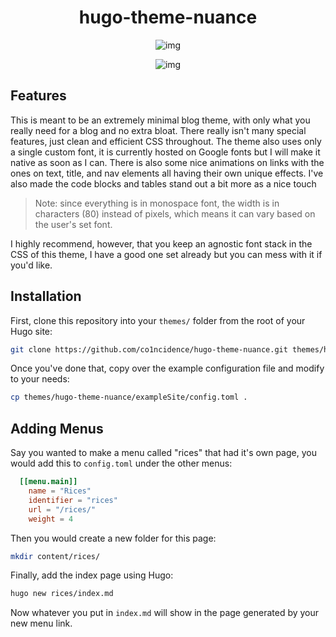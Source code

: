 <h1 align="center">hugo-theme-nuance</h1>

<p align="center"

![img](https://i.postimg.cc/7PdPc3Q9/image.png)

</p>

<p align="center"

![img](https://i.postimg.cc/76bDth3j/image.png)

</p>

## Features
This is meant to be an extremely minimal blog theme, with only what you really need for a blog and no extra bloat. There really isn't many special features, just clean and efficient CSS throughout. The theme also uses only a single custom font, it is currently hosted on Google fonts but I will make it native as soon as I can. There is also some nice animations on links with the ones on text, title, and nav elements all having their own unique effects. I've also made the code blocks and tables stand out a bit more as a nice touch

> Note: since everything is in monospace font, the width is in characters (80) instead of pixels, which means it can vary based on the user's set font.

I highly recommend, however, that you keep an agnostic font stack in the CSS of this theme, I have a good one set already but you can mess with it if you'd like.

## Installation
First, clone this repository into your `themes/` folder from the root of your Hugo site:
```sh
git clone https://github.com/co1ncidence/hugo-theme-nuance.git themes/hugo-theme-nuance
```
Once you've done that, copy over the example configuration file and modify to your needs:
```sh
cp themes/hugo-theme-nuance/exampleSite/config.toml .
```

## Adding Menus
Say you wanted to make a menu called "rices" that had it's own page, you would add this to `config.toml` under the other menus:
```toml
  [[menu.main]]
    name = "Rices"
    identifier = "rices"
    url = "/rices/"
    weight = 4
```
Then you would create a new folder for this page:
```sh
mkdir content/rices/
```
Finally, add the index page using Hugo:
```sh
hugo new rices/index.md
```
Now whatever you put in `index.md` will show in the page generated by your new menu link.
